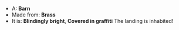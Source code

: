 * A: **Barn**
* Made from: **Brass**
* It is: **Blindingly bright**, **Covered in graffiti**
The landing is inhabited!
